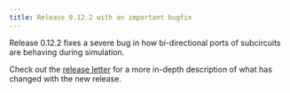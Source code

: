 ```yaml
---
title: Release 0.12.2 with an important bugfix
---
```


Release 0.12.2 fixes a severe bug in how bi-directional ports of
subcircuits are behaving during simulation.

Check out the [release letter](/docs/releases/release-0.12.2/index.html)
for a more in-depth description of what has changed with the new release.
